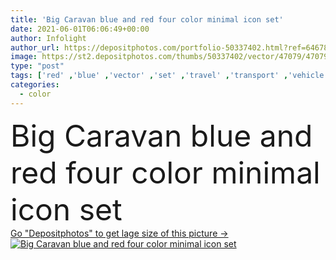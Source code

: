 ```yaml
---
title: 'Big Caravan blue and red four color minimal icon set'
date: 2021-06-01T06:06:49+00:00
author: Infolight
author_url: https://depositphotos.com/portfolio-50337402.html?ref=64678756
image: https://st2.depositphotos.com/thumbs/50337402/vector/47079/470797674/api_thumb_450.jpg?forcejpeg=true
type: "post"
tags: ['red' ,'blue' ,'vector' ,'set' ,'travel' ,'transport' ,'vehicle' ,'icon' ,'flat' ,'tourism' ,'trip' ,'logo' ,'vehicles' ,'minimal' ,'eps' ,'premium' ]
categories: 
  - color
---
```

<div aling="center">
            <font size="60"> Big Caravan blue and red four color minimal icon set</font>   
</div>
<div>
    <a href='https://depositphotos.com/470797674/stock-illustration-big-caravan-blue-red-four.html?ref=64678756' target=_blank > Go "Depositphotos" to get lage size of this picture ->
        <img href='https://depositphotos.com/470797674/stock-illustration-big-caravan-blue-red-four.html?ref=64678756' src='https://st2.depositphotos.com/50337402/47079/v/950/depositphotos_470797674-stock-illustration-big-caravan-blue-red-four.jpg?forcejpeg=true' alt='Big Caravan blue and red four color minimal icon set' >
    </a>
</div>
